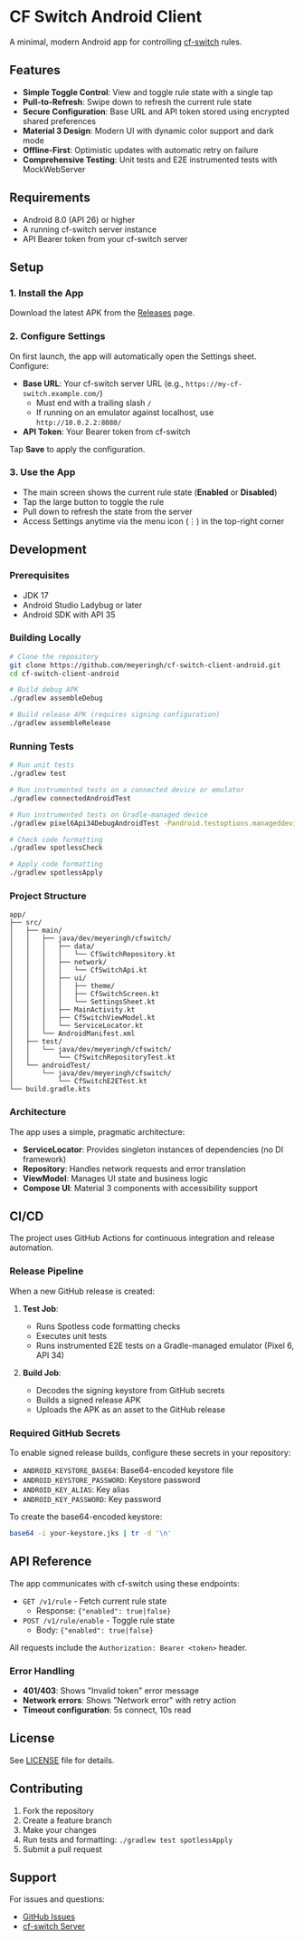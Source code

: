 # CF Switch Android Client

A minimal, modern Android app for controlling [cf-switch](https://github.com/meyeringh/cf-switch) rules.

## Features

- **Simple Toggle Control**: View and toggle rule state with a single tap
- **Pull-to-Refresh**: Swipe down to refresh the current rule state
- **Secure Configuration**: Base URL and API token stored using encrypted shared preferences
- **Material 3 Design**: Modern UI with dynamic color support and dark mode
- **Offline-First**: Optimistic updates with automatic retry on failure
- **Comprehensive Testing**: Unit tests and E2E instrumented tests with MockWebServer

## Requirements

- Android 8.0 (API 26) or higher
- A running cf-switch server instance
- API Bearer token from your cf-switch server

## Setup

### 1. Install the App

Download the latest APK from the [Releases](https://github.com/meyeringh/cf-switch-client-android/releases) page.

### 2. Configure Settings

On first launch, the app will automatically open the Settings sheet. Configure:

- **Base URL**: Your cf-switch server URL (e.g., `https://my-cf-switch.example.com/`)
  - Must end with a trailing slash `/`
  - If running on an emulator against localhost, use `http://10.0.2.2:8080/`
- **API Token**: Your Bearer token from cf-switch

Tap **Save** to apply the configuration.

### 3. Use the App

- The main screen shows the current rule state (**Enabled** or **Disabled**)
- Tap the large button to toggle the rule
- Pull down to refresh the state from the server
- Access Settings anytime via the menu icon (⋮) in the top-right corner

## Development

### Prerequisites

- JDK 17
- Android Studio Ladybug or later
- Android SDK with API 35

### Building Locally

```bash
# Clone the repository
git clone https://github.com/meyeringh/cf-switch-client-android.git
cd cf-switch-client-android

# Build debug APK
./gradlew assembleDebug

# Build release APK (requires signing configuration)
./gradlew assembleRelease
```

### Running Tests

```bash
# Run unit tests
./gradlew test

# Run instrumented tests on a connected device or emulator
./gradlew connectedAndroidTest

# Run instrumented tests on Gradle-managed device
./gradlew pixel6Api34DebugAndroidTest -Pandroid.testoptions.manageddevices.emulator.gpu=swiftshader_indirect

# Check code formatting
./gradlew spotlessCheck

# Apply code formatting
./gradlew spotlessApply
```

### Project Structure

```
app/
├── src/
│   ├── main/
│   │   ├── java/dev/meyeringh/cfswitch/
│   │   │   ├── data/
│   │   │   │   └── CfSwitchRepository.kt
│   │   │   ├── network/
│   │   │   │   └── CfSwitchApi.kt
│   │   │   ├── ui/
│   │   │   │   ├── theme/
│   │   │   │   ├── CfSwitchScreen.kt
│   │   │   │   └── SettingsSheet.kt
│   │   │   ├── MainActivity.kt
│   │   │   ├── CfSwitchViewModel.kt
│   │   │   └── ServiceLocator.kt
│   │   └── AndroidManifest.xml
│   ├── test/
│   │   └── java/dev/meyeringh/cfswitch/
│   │       └── CfSwitchRepositoryTest.kt
│   └── androidTest/
│       └── java/dev/meyeringh/cfswitch/
│           └── CfSwitchE2ETest.kt
└── build.gradle.kts
```

### Architecture

The app uses a simple, pragmatic architecture:

- **ServiceLocator**: Provides singleton instances of dependencies (no DI framework)
- **Repository**: Handles network requests and error translation
- **ViewModel**: Manages UI state and business logic
- **Compose UI**: Material 3 components with accessibility support

## CI/CD

The project uses GitHub Actions for continuous integration and release automation.

### Release Pipeline

When a new GitHub release is created:

1. **Test Job**:
   - Runs Spotless code formatting checks
   - Executes unit tests
   - Runs instrumented E2E tests on a Gradle-managed emulator (Pixel 6, API 34)

2. **Build Job**:
   - Decodes the signing keystore from GitHub secrets
   - Builds a signed release APK
   - Uploads the APK as an asset to the GitHub release

### Required GitHub Secrets

To enable signed release builds, configure these secrets in your repository:

- `ANDROID_KEYSTORE_BASE64`: Base64-encoded keystore file
- `ANDROID_KEYSTORE_PASSWORD`: Keystore password
- `ANDROID_KEY_ALIAS`: Key alias
- `ANDROID_KEY_PASSWORD`: Key password

To create the base64-encoded keystore:
```bash
base64 -i your-keystore.jks | tr -d '\n'
```

## API Reference

The app communicates with cf-switch using these endpoints:

- `GET /v1/rule` - Fetch current rule state
  - Response: `{"enabled": true|false}`
- `POST /v1/rule/enable` - Toggle rule state
  - Body: `{"enabled": true|false}`

All requests include the `Authorization: Bearer <token>` header.

### Error Handling

- **401/403**: Shows "Invalid token" error message
- **Network errors**: Shows "Network error" with retry action
- **Timeout configuration**: 5s connect, 10s read

## License

See [LICENSE](LICENSE) file for details.

## Contributing

1. Fork the repository
2. Create a feature branch
3. Make your changes
4. Run tests and formatting: `./gradlew test spotlessApply`
5. Submit a pull request

## Support

For issues and questions:
- [GitHub Issues](https://github.com/meyeringh/cf-switch-client-android/issues)
- [cf-switch Server](https://github.com/meyeringh/cf-switch)